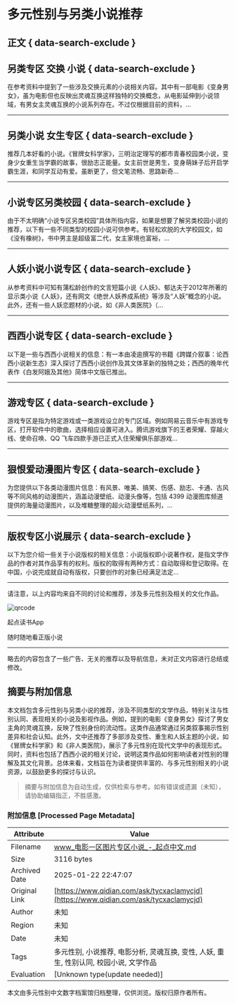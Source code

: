 # 多元性别与另类小说推荐

## 正文 { data-search-exclude }


## 另类专区 交换 小说 { data-search-exclude }

在参考资料中提到了一些涉及交换元素的小说相关内容。其中有一部电影《变身男女》，虽为电影但也反映出灵魂互换这样独特的交换概念，从电影延伸到小说领域，有男女主灵魂互换的小说系列存在。不过仅根据目前的资料，...

---

## 另类小说 女生专区 { data-search-exclude }

推荐几本好看的小说。《冒牌女科学家》，三明治定理写的都市青春校园类小说，变身少女重生当学霸的故事，很励志正能量。女主前世是男生，变身萌妹子后开启学霸生涯，和同学互动有爱。虽断更了，但文笔流畅、思路新奇...

---

## 小说专区另类校园 { data-search-exclude }

由于不太明确“小说专区另类校园”具体所指内容，如果是想要了解另类校园小说的推荐，以下有一些不同类型的校园小说可供参考。有轻松欢脱的大学校园文，如《没有橡树》，书中男主是超级富二代，女主家境也富裕，...

---

## 人妖小说小说专区 { data-search-exclude }

从参考资料中可知有蒲松龄创作的文言短篇小说《人妖》、郁达夫于2012年所著的显示类小说《人妖》，还有网文《绝世人妖养成系统》等涉及“人妖”概念的小说。此外，还有一些人妖恋题材的小说，如《非人类医院》（...

---

## 西西小说专区 { data-search-exclude }

以下是一些与西西小说相关的信息：有一本由凌逾撰写的书籍《跨媒介叙事：论西西小说新生态》深入探讨了西西小说创作及其文体革新的独特之处；西西的晚年代表作《白发阿娥及其他》简体中文版已推出。

---

## 游戏专区 { data-search-exclude }

游戏专区是指为特定游戏或一类游戏设立的专门区域。例如网易云音乐中有游戏专区，打开软件中的歌曲，选择相应设置可进入。腾讯游戏旗下的王者荣耀、穿越火线、使命召唤、QQ 飞车四款手游已正式入住荣耀俱乐部游戏...

---

## 狠恨爱动漫图片专区 { data-search-exclude }

为您提供以下各类动漫图片信息：有风景、唯美、搞笑、伤感、励志、卡通、古风等不同风格的动漫图片，涵盖动漫壁纸、动漫头像等，包括 4399 动漫图库频道提供的海量动漫图片，以及堆糖整理的超火动漫壁纸系列，...

---

## 版权专区小说展示 { data-search-exclude }

以下为您介绍一些关于小说版权的相关信息：小说版权即小说著作权，是指文学作品的作者对其作品享有的权利。版权的取得有两种方式：自动取得和登记取得。在中国，小说完成就自动有版权，只要创作的对象已经满足法定...

---

请注意，以上内容均来自不同的讨论和推荐，涉及多元性别及相关的文化作品。

![qrcode](https://imgservices-1252317822.image.myqcloud.com/coco/s03032023/fb9dbdd4.avvf16.png)

起点读书App

随时随地看正版小说

---

略去的内容包含了一些广告、无关的推荐以及导航信息，未对正文内容进行总结或修改。
<!-- tcd_original_link https://www.qidian.com/ask/tycxaclamycjd -->


## 摘要与附加信息

<!-- tcd_abstract -->
本文档包含多元性别与另类小说的推荐，涉及不同类型的文学作品，特别关注与性别认同、表现相关的小说及影视作品。例如，提到的电影《变身男女》探讨了男女主角的灵魂互换，反映了性别身份的流动性。这类作品通常通过另类叙事揭示性别差异和社会认知。此外，文中还推荐了多部涉及变性、重生和人妖主题的小说，如《冒牌女科学家》和《非人类医院》，展示了多元性别在现代文学中的表现形式。同时，资料也包括了西西小说的相关讨论，说明这类作品如何影响读者对性别的理解及其文化背景。总体来看，文档旨在为读者提供丰富的、与多元性别相关的小说资源，以鼓励更多的探讨与认识。
<!-- tcd_abstract_end -->

> 摘要与附加信息为自动生成，仅供检索与参考。如有错误或遗漏（未知），请协助编辑指正，不胜感激。

### 附加信息 [Processed Page Metadata]

| Attribute       | Value                                  |
|-----------------|----------------------------------------|
| Filename        | www_电影一区图片专区小说_-_起点中文.md                             |
| Size            | 3116 bytes                           |
| Archived Date   | 2025-01-22 22:47:07                             |
| Original Link   | [https://www.qidian.com/ask/tycxaclamycjd](https://www.qidian.com/ask/tycxaclamycjd)                       |
| Author          | 未知                               |
| Region          | 未知                               |
| Date            | 未知                                 |
| Tags            | 多元性别, 小说推荐, 电影分析, 灵魂互换, 变性, 人妖, 重生, 性别认同, 校园小说, 文学作品                                 |
| Evaluation            | [Unknown type(update needed)]                                 |
<!-- tcd_table_end -->

本文由多元性别中文数字档案馆归档整理，仅供浏览。版权归原作者所有。
